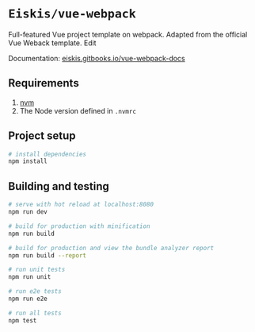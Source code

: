 
# `Eiskis/vue-webpack`

Full-featured Vue project template on webpack. Adapted from the official Vue Weback template. Edit

Documentation: [eiskis.gitbooks.io/vue-webpack-docs](https://eiskis.gitbooks.io/vue-webpack-docs/)

## Requirements

1. [nvm](https://github.com/creationix/nvm)
2. The Node version defined in `.nvmrc`

## Project setup

``` bash
# install dependencies
npm install
```

## Building and testing

``` bash
# serve with hot reload at localhost:8080
npm run dev

# build for production with minification
npm run build

# build for production and view the bundle analyzer report
npm run build --report

# run unit tests
npm run unit

# run e2e tests
npm run e2e

# run all tests
npm test
```
